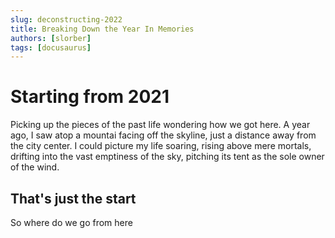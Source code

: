 ```yaml
---
slug: deconstructing-2022
title: Breaking Down the Year In Memories
authors: [slorber]
tags: [docusaurus]
---
```


# Starting from 2021


Picking up the pieces of the past life wondering how we got here. A year ago, I saw atop a mountai facing off the skyline, just a distance away from the city center. I could picture my life soaring, rising above mere mortals, drifting into the vast emptiness of the sky, pitching its tent as the sole owner of the wind.

## That's just the start

So where do we go from here
